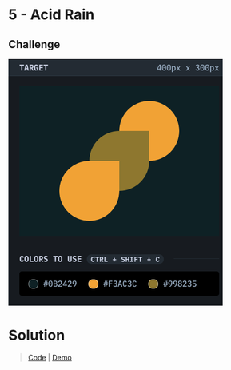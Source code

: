 # 5 - Acid Rain

## Challenge

![Acid Rain](./acid-rain.png)

# Solution

> [Code](https://github.com/npranto/cssbattle/tree/main/battle-1/acid-rain/index.html) |
> [Demo](https://npranto.github.io/cssbattle/battle-1/acid-rain/)
